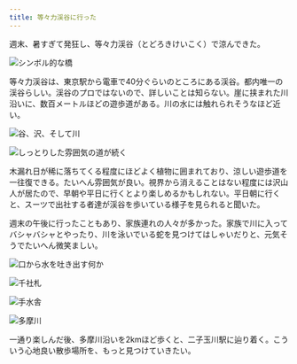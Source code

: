 ```yaml
---
title: 等々力渓谷に行った
---
```

週末、暑すぎて発狂し、等々力渓谷（とどろきけいこく）で涼んできた。

![](https://lh4.googleusercontent.com/B8Ti-iI7UTFoAwq3i9iKjC_7yI2wgm-OHb01HOSoGVU_xd8Pelu-kqoHnjRX_FG_9phSHwMTdiec-152fsuknXEx8mGzy1v5E3U335W_28uyWclCf8rUQH0bAweHFtorEaJwX_Cy0gfRcdNZHhebpP9-rhcN5lySTZxp7Kudg77O341wtRbQc1iz6Q "シンボル的な橋")

等々力渓谷は、東京駅から電車で40分ぐらいのところにある渓谷。都内唯一の渓谷らしい。渓谷のプロではないので、詳しいことは知らない。崖に挟まれた川沿いに、数百メートルほどの遊歩道がある。川の水には触れられそうなほど近い。

![](https://lh5.googleusercontent.com/bsHR-GCI3SmdzUgc2mh1sf6GbKxJ8V5jDiFe8e_pUrdEC-tgDGeM42BAvDNorKOjHe1Xma2eArD-cg1NpD5_3W0e1ijqMAMZCbYifAdBgvy3fIEieg1fHyAeqEnkLwEPKUJlOekHojdg_Kt43VBD9ZoNjVvbyH9iL2EDa984IvpCCxZL0e1othfXSw "谷、沢、そして川")

![](https://lh5.googleusercontent.com/-pcBksmuEQL7m2y1n14tSqlcYCtWTvYUqw4vftgobpYsjpphrXOMeFjvKRAXO5ZtYaWC0jp114p8Np0dEBtbQpw-Mi_ydTZ6zCAm1mlJtfcvUtXSLezjJHW1virGQpj4O6mg99jBv8YZuCBKAmuQxYxErU3t9tbLv_IHJVCzBT-rmpzX_ba3iH8QQA "しっとりした雰囲気の道が続く")

木漏れ日が稀に落ちてくる程度にほどよく植物に囲まれており、涼しい遊歩道を一往復できる。たいへん雰囲気が良い。視界から消えることはない程度には沢山人が居たので、早朝や平日に行くとより楽しめるかもしれない。平日朝に行くと、スーツで出社する者達が渓谷を歩いている様子を見られると聞いた。

週末の午後に行ったこともあり、家族連れの人々が多かった。家族で川に入ってバシャバシャとやったり、川を泳いでいる蛇を見つけてはしゃいだりと、元気そうでたいへん微笑ましい。

![](https://lh6.googleusercontent.com/_bPDsuCia4UktsRGE-aajcBn-p3pq66cI227k6ngkJku0lPVFMu51LwKC0Knk54y7C0dGBvog7_Eb4LGjA46fxNgYAXo3vTm0vz0cHUgCvn-MIvhk90gaUJ3wXjTro78vuR8o5p8iQMOOckFOlrkZ6JepwXmJKYyqU-DCqjdA-Ng9WE6JJK0STA1sA "口から水を吐き出す何か")

![](https://lh4.googleusercontent.com/muvD7VKbgy_XuoIZY59xsChPtKB6AAh6e4r1Tb7Ez2RSohhiQMOVPfjy55Bew7rkBtuOn6ht2_KU3Fi4i9D6NoJtrLJoVQySEVb8U-ccwZBcLlEWUdfevGk0HgXCavcYq-WIPu_hUnyvi2QBcSqSxDx9sFdmfsvvTzeFtVM15k_4rKYD6emfT0Uxtw "千社札")

![](https://lh3.googleusercontent.com/LwEI-ksDj0Y4-XcHkEUR5E-cy4zbziTpDwiCZ8QPMnYcsNZN_rLi3AgQ8S4Q30Mlj4awNoRvn6T0DyteloNKG_lumhGycm7Up9Ygj7tTa6562QoeeAWMxqHYHLsX2gkoUdDlvQVLNuwYailknughN_PuHmrjrbyamWfu-eaaSg0V396N4YKGG0zdBA "手水舎")

![](https://lh6.googleusercontent.com/UWxYDBqk0dlELYBMcA5umGwMd6d0F8gL_HmQxnhcQ5UmHQvtMuRWORKG2RcvzeM4lWTcZ9yWVG3dV_UZdPvOz77-vIfOLRB0QSphOtQc68l5T6eA1j_d3bEz07ZZuMdquR2kbQa4Sa-m1ueGAjATSglf1zD8h57QXbZNrGnEgxx-zbd2UhX4bZjaIQ "多摩川")

一通り楽しんだ後、多摩川沿いを2kmほど歩くと、二子玉川駅に辿り着く。こういう心地良い散歩場所を、もっと見つけていきたい。
